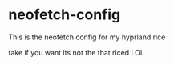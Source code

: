 # neofetch-config

This is the neofetch config for my hyprland rice

take if you want its not the that riced LOL
